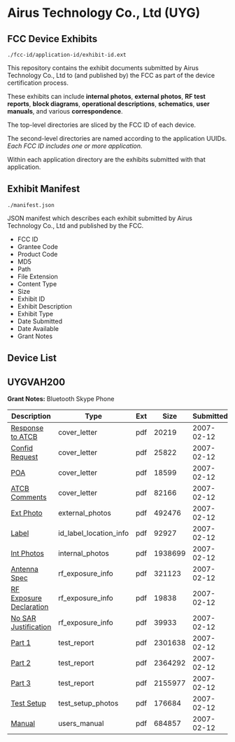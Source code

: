 # Airus Technology Co., Ltd (UYG)
## FCC Device Exhibits

```
./fcc-id/application-id/exhibit-id.ext
```

This repository contains the exhibit documents submitted by Airus Technology Co., Ltd to (and published by) the FCC as part of the device certification process.

These exhibits can include **internal photos**, **external photos**, **RF test reports**, **block diagrams**, **operational descriptions**, **schematics**, **user manuals**, and various **correspondence**.

The top-level directories are sliced by the FCC ID of each device.

The second-level directories are named according to the application UUIDs. *Each FCC ID includes one or more application.*

Within each application directory are the exhibits submitted with that application. 

## Exhibit Manifest

```
./manifest.json
```

JSON manifest which describes each exhibit submitted by Airus Technology Co., Ltd and published by the FCC.

- FCC ID
- Grantee Code
- Product Code
- MD5
- Path
- File Extension
- Content Type
- Size
- Exhibit ID
- Exhibit Description
- Exhibit Type
- Date Submitted
- Date Available
- Grant Notes

## Device List
## UYGVAH200
**Grant Notes:** Bluetooth Skype Phone

| Description | Type | Ext | Size | Submitted | Available |
| ----------- | ---- | --- | ---- | --------- | --------- |
| [Response to ATCB](UYGVAH200/800bab7a67275f25780c3091762892f3/758146.pdf) | cover_letter | pdf | 20219 | 2007-02-12 | 2007-02-14 |
| [Confid Request](UYGVAH200/800bab7a67275f25780c3091762892f3/758147.pdf) | cover_letter | pdf | 25822 | 2007-02-12 | 2007-02-14 |
| [POA](UYGVAH200/800bab7a67275f25780c3091762892f3/758148.pdf) | cover_letter | pdf | 18599 | 2007-02-12 | 2007-02-14 |
| [ATCB Comments](UYGVAH200/800bab7a67275f25780c3091762892f3/758160.pdf) | cover_letter | pdf | 82166 | 2007-02-12 | 2007-02-14 |
| [Ext Photo](UYGVAH200/800bab7a67275f25780c3091762892f3/758149.pdf) | external_photos | pdf | 492476 | 2007-02-12 | 2007-02-14 |
| [Label](UYGVAH200/800bab7a67275f25780c3091762892f3/758151.pdf) | id_label_location_info | pdf | 92927 | 2007-02-12 | 2007-02-14 |
| [Int Photos](UYGVAH200/800bab7a67275f25780c3091762892f3/758150.pdf) | internal_photos | pdf | 1938699 | 2007-02-12 | 2007-02-14 |
| [Antenna Spec](UYGVAH200/800bab7a67275f25780c3091762892f3/758142.pdf) | rf_exposure_info | pdf | 321123 | 2007-02-12 | 2007-02-14 |
| [RF Exposure Declaration](UYGVAH200/800bab7a67275f25780c3091762892f3/758143.pdf) | rf_exposure_info | pdf | 19838 | 2007-02-12 | 2007-02-14 |
| [No SAR Justification](UYGVAH200/800bab7a67275f25780c3091762892f3/758153.pdf) | rf_exposure_info | pdf | 39933 | 2007-02-12 | 2007-02-14 |
| [Part 1](UYGVAH200/800bab7a67275f25780c3091762892f3/758155.pdf) | test_report | pdf | 2301638 | 2007-02-12 | 2007-02-14 |
| [Part 2](UYGVAH200/800bab7a67275f25780c3091762892f3/758156.pdf) | test_report | pdf | 2364292 | 2007-02-12 | 2007-02-14 |
| [Part 3](UYGVAH200/800bab7a67275f25780c3091762892f3/758157.pdf) | test_report | pdf | 2155977 | 2007-02-12 | 2007-02-14 |
| [Test Setup](UYGVAH200/800bab7a67275f25780c3091762892f3/758158.pdf) | test_setup_photos | pdf | 176684 | 2007-02-12 | 2007-02-14 |
| [Manual](UYGVAH200/800bab7a67275f25780c3091762892f3/758159.pdf) | users_manual | pdf | 684857 | 2007-02-12 | 2007-02-14 |

